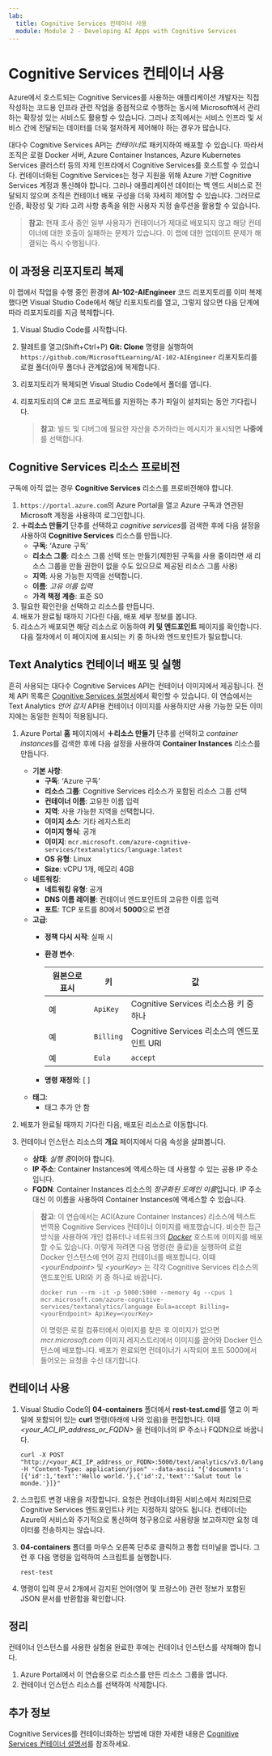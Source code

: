 ```yaml
---
lab:
  title: Cognitive Services 컨테이너 사용
  module: Module 2 - Developing AI Apps with Cognitive Services
---
```


# Cognitive Services 컨테이너 사용

Azure에서 호스트되는 Cognitive Services를 사용하는 애플리케이션 개발자는 직접 작성하는 코드용 인프라 관련 작업을 중점적으로 수행하는 동시에 Microsoft에서 관리하는 확장성 있는 서비스도 활용할 수 있습니다. 그러나 조직에서는 서비스 인프라 및 서비스 간에 전달되는 데이터를 더욱 철저하게 제어해야 하는 경우가 많습니다.

대다수 Cognitive Services API는 *컨테이너*로 패키지하여 배포할 수 있습니다. 따라서 조직은 로컬 Docker 서버, Azure Container Instances, Azure Kubernetes Services 클러스터 등의 자체 인프라에서 Cognitive Services를 호스트할 수 있습니다. 컨테이너화된 Cognitive Services는 청구 지원을 위해 Azure 기반 Cognitive Services 계정과 통신해야 합니다. 그러나 애플리케이션 데이터는 백 엔드 서비스로 전달되지 않으며 조직은 컨테이너 배포 구성을 더욱 자세히 제어할 수 있습니다. 그러므로 인증, 확장성 및 기타 고려 사항 충족을 위한 사용자 지정 솔루션을 활용할 수 있습니다.

> **참고**: 현재 조사 중인 일부 사용자가 컨테이너가 제대로 배포되지 않고 해당 컨테이너에 대한 호출이 실패하는 문제가 있습니다. 이 랩에 대한 업데이트 문제가 해결되는 즉시 수행됩니다.

## 이 과정용 리포지토리 복제

이 랩에서 작업을 수행 중인 환경에 **AI-102-AIEngineer** 코드 리포지토리를 이미 복제했다면 Visual Studio Code에서 해당 리포지토리를 열고, 그렇지 않으면 다음 단계에 따라 리포지토리를 지금 복제합니다.

1. Visual Studio Code를 시작합니다.
2. 팔레트를 열고(Shift+Ctrl+P) **Git: Clone** 명령을 실행하여 `https://github.com/MicrosoftLearning/AI-102-AIEngineer` 리포지토리를 로컬 폴더(아무 폴더나 관계없음)에 복제합니다.
3. 리포지토리가 복제되면 Visual Studio Code에서 폴더를 엽니다.
4. 리포지토리의 C# 코드 프로젝트를 지원하는 추가 파일이 설치되는 동안 기다립니다.

    > **참고**: 빌드 및 디버그에 필요한 자산을 추가하라는 메시지가 표시되면 **나중에**를 선택합니다.

## Cognitive Services 리소스 프로비전

구독에 아직 없는 경우 **Cognitive Services** 리소스를 프로비전해야 합니다.

1. `https://portal.azure.com`의 Azure Portal을 열고 Azure 구독과 연관된 Microsoft 계정을 사용하여 로그인합니다.
2. **&#65291;리소스 만들기** 단추를 선택하고 *cognitive services*를 검색한 후에 다음 설정을 사용하여 **Cognitive Services** 리소스를 만듭니다.
    - **구독**: ‘Azure 구독’
    - **리소스 그룹**: 리소스 그룹 선택 또는 만들기(제한된 구독을 사용 중이라면 새 리소스 그룹을 만들 권한이 없을 수도 있으므로 제공된 리소스 그룹 사용)
    - **지역**: 사용 가능한 지역을 선택합니다.
    - **이름**: *고유 이름 입력*
    - **가격 책정 계층**: 표준 S0
3. 필요한 확인란을 선택하고 리소스를 만듭니다.
4. 배포가 완료될 때까지 기다린 다음, 배포 세부 정보를 봅니다.
5. 리소스가 배포되면 해당 리소스로 이동하여 **키 및 엔드포인트** 페이지를 확인합니다. 다음 절차에서 이 페이지에 표시되는 키 중 하나와 엔드포인트가 필요합니다.

## Text Analytics 컨테이너 배포 및 실행

흔히 사용되는 대다수 Cognitive Services API는 컨테이너 이미지에서 제공됩니다. 전체 API 목록은 [Cognitive Services 설명서](https://docs.microsoft.com/azure/cognitive-services/cognitive-services-container-support#container-availability-in-azure-cognitive-services)에서 확인할 수 있습니다. 이 연습에서는 Text Analytics *언어 감지* API용 컨테이너 이미지를 사용하지만 사용 가능한 모든 이미지에는 동일한 원칙이 적용됩니다.

1. Azure Portal **홈** 페이지에서 **&#65291;리소스 만들기** 단추를 선택하고 *container instances*를 검색한 후에 다음 설정을 사용하여 **Container Instances** 리소스를 만듭니다.

    - **기본 사항**:
        - **구독**: ‘Azure 구독’
        - **리소스 그룹**: Cognitive Services 리소스가 포함된 리소스 그룹 선택
        - **컨테이너 이름**: 고유한 이름 입력
        - **지역**: 사용 가능한 지역을 선택합니다.
        - **이미지 소스**: 기타 레지스트리
        - **이미지 형식**: 공개
        - **이미지**: `mcr.microsoft.com/azure-cognitive-services/textanalytics/language:latest`
        - **OS 유형**: Linux
        - **Size**: vCPU 1개, 메모리 4GB
    - **네트워킹**:
        - **네트워킹 유형**: 공개
        - **DNS 이름 레이블**: 컨테이너 엔드포인트의 고유한 이름 입력
        - **포트**: TCP 포트를 80에서 **5000**으로 변경
    - **고급**:
        - **정책 다시 시작**: 실패 시
        - **환경 변수**:

            | 원본으로 표시 | 키 | 값 |
            | -------------- | --- | ----- |
            | 예 | `ApiKey` | Cognitive Services 리소스용 키 중 하나 |
            | 예 | `Billing` | Cognitive Services 리소스의 엔드포인트 URI |
            | 예 | `Eula` | `accept` |

        - **명령 재정의**: [ ]
    - **태그**:
        - 태그 추가 안 함

2. 배포가 완료될 때까지 기다린 다음, 배포된 리소스로 이동합니다.
3. 컨테이너 인스턴스 리소스의 **개요** 페이지에서 다음 속성을 살펴봅니다.
    - **상태**: *실행 중*이어야 합니다.
    - **IP 주소**: Container Instances에 액세스하는 데 사용할 수 있는 공용 IP 주소입니다.
    - **FQDN**: Container Instances 리소스의 *정규화된 도메인 이름*입니다. IP 주소 대신 이 이름을 사용하여 Container Instances에 액세스할 수 있습니다.

    > **참고**: 이 연습에서는 ACI(Azure Container Instances) 리소스에 텍스트 번역용 Cognitive Services 컨테이너 이미지를 배포했습니다. 비슷한 접근 방식을 사용하여 개인 컴퓨터나 네트워크의 *[Docker](https://www.docker.com/products/docker-desktop)* 호스트에 이미지를 배포할 수도 있습니다. 이렇게 하려면 다음 명령(한 줄로)을 실행하여 로컬 Docker 인스턴스에 언어 감지 컨테이너를 배포합니다. 이때 *&lt;yourEndpoint&gt;* 및 *&lt;yourKey&gt;* 는 각각 Cognitive Services 리소스의 엔드포인트 URI와 키 중 하나로 바꿉니다.
    >
    > ```
    > docker run --rm -it -p 5000:5000 --memory 4g --cpus 1 mcr.microsoft.com/azure-cognitive-services/textanalytics/language Eula=accept Billing=<yourEndpoint> ApiKey=<yourKey>
    > ```
    >
    > 이 명령은 로컬 컴퓨터에서 이미지를 찾은 후 이미지가 없으면 *mcr.microsoft.com* 이미지 레지스트리에서 이미지를 끌어와 Docker 인스턴스에 배포합니다. 배포가 완료되면 컨테이너가 시작되어 포트 5000에서 들어오는 요청을 수신 대기합니다.

## 컨테이너 사용

1. Visual Studio Code의 **04-containers** 폴더에서 **rest-test.cmd**를 열고 이 파일에 포함되어 있는 **curl** 명령(아래에 나와 있음)을 편집합니다. 이때 *&lt;your_ACI_IP_address_or_FQDN&gt;* 을 컨테이너의 IP 주소나 FQDN으로 바꿉니다.

    ```
    curl -X POST "http://<your_ACI_IP_address_or_FQDN>:5000/text/analytics/v3.0/languages?" -H "Content-Type: application/json" --data-ascii "{'documents':[{'id':1,'text':'Hello world.'},{'id':2,'text':'Salut tout le monde.'}]}"
    ```

2. 스크립트 변경 내용을 저장합니다. 요청은 컨테이너화된 서비스에서 처리되므로 Cognitive Services 엔드포인트나 키는 지정하지 않아도 됩니다. 컨테이너는 Azure의 서비스와 주기적으로 통신하여 청구용으로 사용량을 보고하지만 요청 데이터를 전송하지는 않습니다.
3. **04-containers** 폴더를 마우스 오른쪽 단추로 클릭하고 통합 터미널을 엽니다. 그런 후 다음 명령을 입력하여 스크립트를 실행합니다.

    ```
    rest-test
    ```

4. 명령이 입력 문서 2개에서 감지된 언어(영어 및 프랑스어) 관련 정보가 포함된 JSON 문서를 반환함을 확인합니다.

## 정리

컨테이너 인스턴스를 사용한 실험을 완료한 후에는 컨테이너 인스턴스를 삭제해야 합니다.

1. Azure Portal에서 이 연습용으로 리소스를 만든 리소스 그룹을 엽니다.
2. 컨테이너 인스턴스 리소스를 선택하여 삭제합니다.

## 추가 정보

Cognitive Services를 컨테이너화하는 방법에 대한 자세한 내용은 [Cognitive Services 컨테이너 설명서](https://docs.microsoft.com/azure/cognitive-services/containers/)를 참조하세요.
